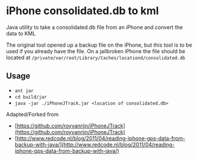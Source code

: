 iPhone consolidated.db to kml
=============================

Java utility to take a consolidated.db file from an iPhone and convert the data to KML

The original tool opened up a backup file on the iPhone, but this tool is to be used if you already have the file.
On a jailbroken iPhone the file should be located at `/private/var/root/Library/Caches/locationd/consolidated.db`

Usage
-----

* `ant jar`
* `cd build/jar`
* `java -jar ./iPhoneJTrack.jar <location of consolidated.db>`

Adapted/Forked from 

* [https://github.com/royvanrijn/iPhoneJTrack](https://github.com/royvanrijn/iPhoneJTrack)
* [http://www.redcode.nl/blog/2011/04/reading-iphone-gps-data-from-backup-with-java/](http://www.redcode.nl/blog/2011/04/reading-iphone-gps-data-from-backup-with-java/)
